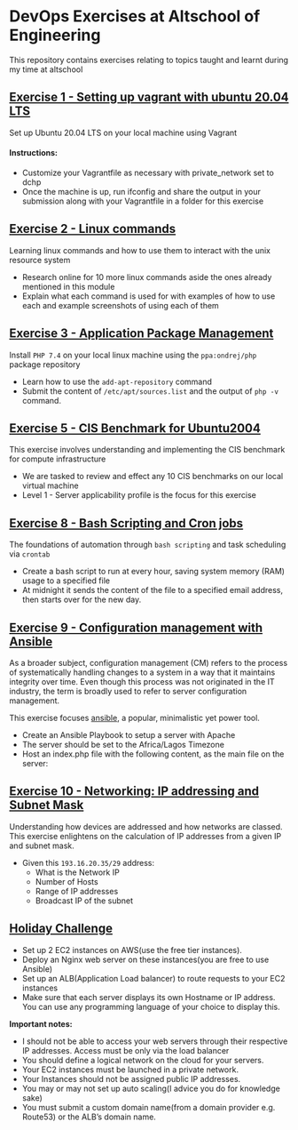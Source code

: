 # DevOps Exercises at Altschool of Engineering

This repository contains exercises relating to topics taught and learnt during my time at altschool

## [Exercise 1 - Setting up vagrant with ubuntu 20.04 LTS](./vagrant-setup-ubuntu20.04)

Set up Ubuntu 20.04 LTS on your local machine using Vagrant

#### Instructions:

- Customize your Vagrantfile as necessary with private_network set to dchp
- Once the machine is up, run ifconfig and share the output in your submission along with your Vagrantfile in a folder for this exercise

## [Exercise 2 - Linux commands](./linux-commands)

Learning linux commands and how to use them to interact with the unix resource system

- Research online for 10 more linux commands aside the ones already mentioned in this module
- Explain what each command is used for with examples of how to use each and example screenshots of using each of them

## [Exercise 3 - Application Package Management](./php7.4-installation)

Install `PHP 7.4` on your local linux machine using the `ppa:ondrej/php` package repository

- Learn how to use the `add-apt-repository` command
- Submit the content of `/etc/apt/sources.list` and the output of `php -v` command.

## [Exercise 5 - CIS Benchmark for Ubuntu2004](./cis-benchmark-ubuntu2004)

This exercise involves understanding and implementing the CIS benchmark for compute infrastructure

- We are tasked to review and effect any 10 CIS benchmarks on our local virtual machine
- Level 1 - Server applicability profile is the focus for this exercise

## [Exercise 8 - Bash Scripting and Cron jobs](./bash-scripting-and-cronjobs)

The foundations of automation through `bash scripting` and task scheduling via `crontab`

- Create a bash script to run at every hour, saving system memory (RAM) usage to a specified file
- At midnight it sends the content of the file to a specified email address, then starts over for the new day.

## [Exercise 9 - Configuration management with Ansible](./ansible)

As a broader subject, configuration management (CM) refers to the process of systematically handling changes
to a system in a way that it maintains integrity over time. Even though this process was not originated in the
IT industry, the term is broadly used to refer to server configuration management.

This exercise focuses [ansible](https://docs.ansible.com/ansible/latest/), a popular, minimalistic yet power tool.

- Create an Ansible Playbook to setup a server with Apache
- The server should be set to the Africa/Lagos Timezone
- Host an index.php file with the following content, as the main file on the server:

## [Exercise 10 - Networking: IP addressing and Subnet Mask](./networking)

Understanding how devices are addressed and how networks are classed.
This exercise enlightens on the calculation of IP addresses from a given IP and subnet mask.

- Given this `193.16.20.35/29` address:
    - What is the Network IP
    - Number of Hosts
    - Range of IP addresses
    - Broadcast IP of the subnet

## [Holiday Challenge](./deploy-nginx-web-servers/)

- Set up 2 EC2 instances on AWS(use the free tier instances).
- Deploy an Nginx web server on these instances(you are free to use Ansible)
- Set up an ALB(Application Load balancer) to route requests to your EC2 instances
- Make sure that each server displays its own Hostname or IP address. You can use any programming language of your choice to display this.

**Important notes:**

- I should not be able to access your web servers through their respective IP addresses. Access must be only via the load balancer
- You should define a logical network on the cloud for your servers.
- Your EC2 instances must be launched in a private network.
- Your Instances should not be assigned public IP addresses.
- You may or may not set up auto scaling(I advice you do for knowledge sake)
- You must submit a custom domain name(from a domain provider e.g. Route53) or the ALB’s domain name.